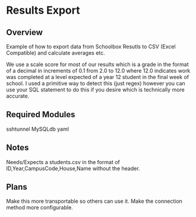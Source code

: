 # Results Export

## Overview

Example of how to export data from Schoolbox Resutls to CSV (Excel Compatible) and calculate averages etc.

We use a scale score for most of our results which is a grade in the format of a decimal in increments of 0.1 from 2.0 to 12.0 where 12.0 indicates work was completed at a level expected of a year 12 student in the final week of school. I used a primitive way to detect this (just regex) however you can use your SQL statement to do this if you desire which is technically more accurate.

## Required Modules

sshtunnel
MySQLdb
yaml

## Notes

Needs/Expects a students.csv in the format of ID,Year,CampusCode,House,Name without the header.

## Plans

Make this more transportable so others can use it.
Make the connection method more configurable.
